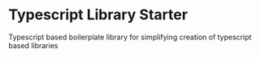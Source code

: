 # Typescript Library Starter
Typescript based boilerplate library for simplifying creation of typescript based libraries
